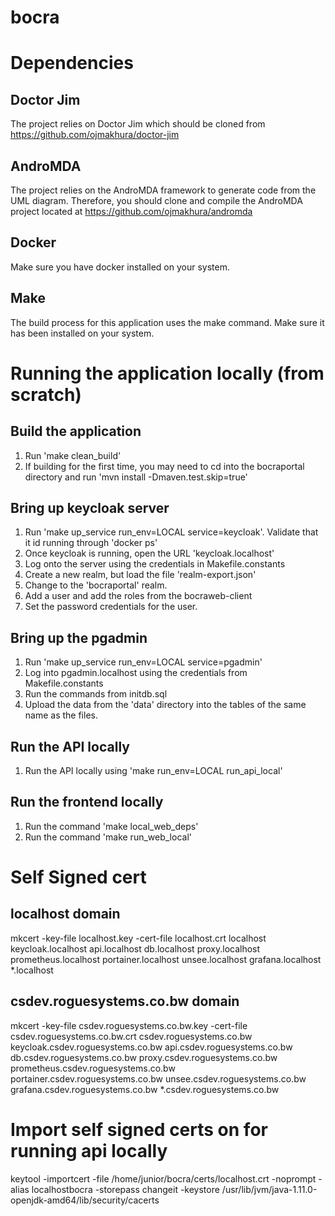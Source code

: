 # bocra

# Dependencies
## Doctor Jim
The project relies on Doctor Jim which should be cloned from https://github.com/ojmakhura/doctor-jim

## AndroMDA
The project relies on the AndroMDA framework to generate code from the UML diagram. Therefore, you should clone and compile the AndroMDA project located at https://github.com/ojmakhura/andromda

## Docker
Make sure you have docker installed on your system.

## Make
The build process for this application uses the make command. Make sure it has been installed on your system.

# Running the application locally (from scratch)
## Build the application
1. Run 'make clean_build'
2. If building for the first time, you may need to cd into the bocraportal directory and run 'mvn install -Dmaven.test.skip=true'

## Bring up keycloak server
1. Run 'make up_service run_env=LOCAL service=keycloak'. Validate that it id running through 'docker ps'
2. Once keycloak is running, open the URL 'keycloak.localhost'
3. Log onto the server using the credentials in Makefile.constants
4. Create a new realm, but load the file 'realm-export.json'
5. Change to the 'bocraportal' realm.
6. Add a user and add the roles from the bocraweb-client
7. Set the password credentials for the user.

## Bring up the pgadmin
1. Run 'make up_service run_env=LOCAL service=pgadmin'
2. Log into pgadmin.localhost using the credentials from Makefile.constants
3. Run the commands from initdb.sql
4. Upload the data from the 'data' directory into the tables of the same name as the files.

## Run the API locally
1. Run the API locally using 'make run_env=LOCAL run_api_local'

## Run the frontend locally
1. Run the command 'make local_web_deps'
2. Run the command 'make run_web_local'

# Self Signed cert
## localhost domain
mkcert -key-file localhost.key -cert-file localhost.crt localhost keycloak.localhost api.localhost db.localhost proxy.localhost prometheus.localhost portainer.localhost unsee.localhost grafana.localhost *.localhost

## csdev.roguesystems.co.bw domain
mkcert -key-file csdev.roguesystems.co.bw.key -cert-file csdev.roguesystems.co.bw.crt csdev.roguesystems.co.bw keycloak.csdev.roguesystems.co.bw api.csdev.roguesystems.co.bw db.csdev.roguesystems.co.bw proxy.csdev.roguesystems.co.bw prometheus.csdev.roguesystems.co.bw portainer.csdev.roguesystems.co.bw unsee.csdev.roguesystems.co.bw grafana.csdev.roguesystems.co.bw *.csdev.roguesystems.co.bw

# Import self signed certs on for running api locally
keytool -importcert -file /home/junior/bocra/certs/localhost.crt -noprompt -alias localhostbocra -storepass changeit -keystore /usr/lib/jvm/java-1.11.0-openjdk-amd64/lib/security/cacerts
